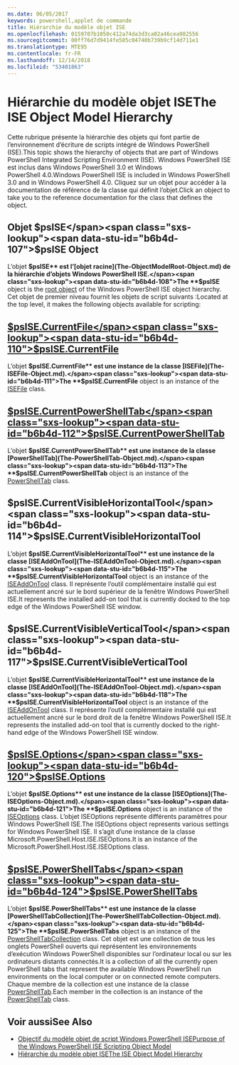 ```yaml
---
ms.date: 06/05/2017
keywords: powershell,applet de commande
title: Hiérarchie du modèle objet ISE
ms.openlocfilehash: 0159707b1050c412a74da3d3ca02a46cea982556
ms.sourcegitcommit: 00ff76d7d9414fe585c04740b739b9cf14d711e1
ms.translationtype: MTE95
ms.contentlocale: fr-FR
ms.lasthandoff: 12/14/2018
ms.locfileid: "53401863"
---
```

# <a name="the-ise-object-model-hierarchy"></a><span data-ttu-id="b6b4d-103">Hiérarchie du modèle objet ISE</span><span class="sxs-lookup"><span data-stu-id="b6b4d-103">The ISE Object Model Hierarchy</span></span>

<span data-ttu-id="b6b4d-104">Cette rubrique présente la hiérarchie des objets qui font partie de l’environnement d’écriture de scripts intégré de Windows PowerShell (ISE).</span><span class="sxs-lookup"><span data-stu-id="b6b4d-104">This topic shows the hierarchy of objects that are part of Windows PowerShell Integrated Scripting Environment (ISE).</span></span>
<span data-ttu-id="b6b4d-105">Windows PowerShell ISE est inclus dans Windows PowerShell 3.0 et Windows PowerShell 4.0.</span><span class="sxs-lookup"><span data-stu-id="b6b4d-105">Windows PowerShell ISE is included in Windows PowerShell 3.0 and in Windows PowerShell 4.0.</span></span>
<span data-ttu-id="b6b4d-106">Cliquez sur un objet pour accéder à la documentation de référence de la classe qui définit l’objet.</span><span class="sxs-lookup"><span data-stu-id="b6b4d-106">Click an object to take you to the reference documentation for the class that defines the object.</span></span>

## <a name="psise-object"></a><span data-ttu-id="b6b4d-107">Objet $psISE</span><span class="sxs-lookup"><span data-stu-id="b6b4d-107">$psISE Object</span></span>

<span data-ttu-id="b6b4d-108">L’objet **$psISE** est l’[objet racine](The-ObjectModelRoot-Object.md) de la hiérarchie d’objets Windows PowerShell ISE.</span><span class="sxs-lookup"><span data-stu-id="b6b4d-108">The **$psISE** object is the [root object](The-ObjectModelRoot-Object.md) of the Windows PowerShell ISE object hierarchy.</span></span>
<span data-ttu-id="b6b4d-109">Cet objet de premier niveau fournit les objets de script suivants :</span><span class="sxs-lookup"><span data-stu-id="b6b4d-109">Located at the top level, it makes the following objects available for scripting:</span></span>

## <a name="psisecurrentfilethe-isefile-objectmd"></a>[<span data-ttu-id="b6b4d-110">$psISE.CurrentFile</span><span class="sxs-lookup"><span data-stu-id="b6b4d-110">$psISE.CurrentFile</span></span>](The-ISEFile-Object.md)

<span data-ttu-id="b6b4d-111">L’objet **$psISE.CurrentFile** est une instance de la classe [ISEFile](The-ISEFile-Object.md).</span><span class="sxs-lookup"><span data-stu-id="b6b4d-111">The **$psISE.CurrentFile** object is an instance of the [ISEFile](The-ISEFile-Object.md) class.</span></span>

## <a name="psisecurrentpowershelltabthe-powershelltab-objectmd"></a>[<span data-ttu-id="b6b4d-112">$psISE.CurrentPowerShellTab</span><span class="sxs-lookup"><span data-stu-id="b6b4d-112">$psISE.CurrentPowerShellTab</span></span>](The-PowerShellTab-Object.md)

<span data-ttu-id="b6b4d-113">L’objet **$psISE.CurrentPowerShellTab** est une instance de la classe [PowerShellTab](The-PowerShellTab-Object.md).</span><span class="sxs-lookup"><span data-stu-id="b6b4d-113">The **$psISE.CurrentPowerShellTab** object is an instance of the [PowerShellTab](The-PowerShellTab-Object.md) class.</span></span>

## <a name="psisecurrentvisiblehorizontaltool"></a><span data-ttu-id="b6b4d-114">$psISE.CurrentVisibleHorizontalTool</span><span class="sxs-lookup"><span data-stu-id="b6b4d-114">$psISE.CurrentVisibleHorizontalTool</span></span>

<span data-ttu-id="b6b4d-115">L’objet **$psISE.CurrentVisibleHorizontalTool** est une instance de la classe [ISEAddOnTool](The-ISEAddOnTool-Object.md).</span><span class="sxs-lookup"><span data-stu-id="b6b4d-115">The **$psISE.CurrentVisibleHorizontalTool** object is an instance of the [ISEAddOnTool](The-ISEAddOnTool-Object.md) class.</span></span>
<span data-ttu-id="b6b4d-116">Il représente l’outil complémentaire installé qui est actuellement ancré sur le bord supérieur de la fenêtre Windows PowerShell ISE.</span><span class="sxs-lookup"><span data-stu-id="b6b4d-116">It represents the installed add-on tool that is currently docked to the top edge of the Windows PowerShell ISE window.</span></span>

## <a name="psisecurrentvisibleverticaltool"></a><span data-ttu-id="b6b4d-117">$psISE.CurrentVisibleVerticalTool</span><span class="sxs-lookup"><span data-stu-id="b6b4d-117">$psISE.CurrentVisibleVerticalTool</span></span>

<span data-ttu-id="b6b4d-118">L’objet **$psISE.CurrentVisibleHorizontalTool** est une instance de la classe [ISEAddOnTool](The-ISEAddOnTool-Object.md).</span><span class="sxs-lookup"><span data-stu-id="b6b4d-118">The **$psISE.CurrentVisibleHorizontalTool** object is an instance of the [ISEAddOnTool](The-ISEAddOnTool-Object.md) class.</span></span>
<span data-ttu-id="b6b4d-119">Il représente l’outil complémentaire installé qui est actuellement ancré sur le bord droit de la fenêtre Windows PowerShell ISE.</span><span class="sxs-lookup"><span data-stu-id="b6b4d-119">It represents the installed add-on tool that is currently docked to the right-hand edge of the Windows PowerShell ISE window.</span></span>

## <a name="psiseoptionsthe-iseoptions-objectmd"></a>[<span data-ttu-id="b6b4d-120">$psISE.Options</span><span class="sxs-lookup"><span data-stu-id="b6b4d-120">$psISE.Options</span></span>](The-ISEOptions-Object.md)

<span data-ttu-id="b6b4d-121">L’objet **$psISE.Options** est une instance de la classe [ISEOptions](The-ISEOptions-Object.md).</span><span class="sxs-lookup"><span data-stu-id="b6b4d-121">The **$psISE.Options** object is an instance of the [ISEOptions](The-ISEOptions-Object.md) class.</span></span>
<span data-ttu-id="b6b4d-122">L’objet ISEOptions représente différents paramètres pour Windows PowerShell ISE.</span><span class="sxs-lookup"><span data-stu-id="b6b4d-122">The ISEOptions object represents various settings for Windows PowerShell ISE.</span></span>
<span data-ttu-id="b6b4d-123">Il s’agit d’une instance de la classe Microsoft.PowerShell.Host.ISE.ISEOptions.</span><span class="sxs-lookup"><span data-stu-id="b6b4d-123">It is an instance of the Microsoft.PowerShell.Host.ISE.ISEOptions class.</span></span>

## <a name="psisepowershelltabsthe-powershelltabcollection-objectmd"></a>[<span data-ttu-id="b6b4d-124">$psISE.PowerShellTabs</span><span class="sxs-lookup"><span data-stu-id="b6b4d-124">$psISE.PowerShellTabs</span></span>](The-PowerShellTabCollection-Object.md)

<span data-ttu-id="b6b4d-125">L’objet **$psISE.PowerShellTabs** est une instance de la classe [PowerShellTabCollection](The-PowerShellTabCollection-Object.md).</span><span class="sxs-lookup"><span data-stu-id="b6b4d-125">The **$psISE.PowerShellTabs** object is an instance of the [PowerShellTabCollection](The-PowerShellTabCollection-Object.md) class.</span></span>
<span data-ttu-id="b6b4d-126">Cet objet est une collection de tous les onglets PowerShell ouverts qui représentent les environnements d’exécution Windows PowerShell disponibles sur l’ordinateur local ou sur les ordinateurs distants connectés.</span><span class="sxs-lookup"><span data-stu-id="b6b4d-126">It is a collection of all the currently open PowerShell tabs that represent the available Windows PowerShell run environments on the local computer or on connected remote computers.</span></span>
<span data-ttu-id="b6b4d-127">Chaque membre de la collection est une instance de la classe [PowerShellTab](The-PowerShellTab-Object.md).</span><span class="sxs-lookup"><span data-stu-id="b6b4d-127">Each member in the collection is an instance of the [PowerShellTab](The-PowerShellTab-Object.md) class.</span></span>

## <a name="see-also"></a><span data-ttu-id="b6b4d-128">Voir aussi</span><span class="sxs-lookup"><span data-stu-id="b6b4d-128">See Also</span></span>

- [<span data-ttu-id="b6b4d-129">Objectif du modèle objet de script Windows PowerShell ISE</span><span class="sxs-lookup"><span data-stu-id="b6b4d-129">Purpose of the Windows PowerShell ISE Scripting Object Model</span></span>](Purpose-of-the-Windows-PowerShell-ISE-Scripting-Object-Model.md)
- [<span data-ttu-id="b6b4d-130">Hiérarchie du modèle objet ISE</span><span class="sxs-lookup"><span data-stu-id="b6b4d-130">The ISE Object Model Hierarchy</span></span>](The-ISE-Object-Model-Hierarchy.md)
